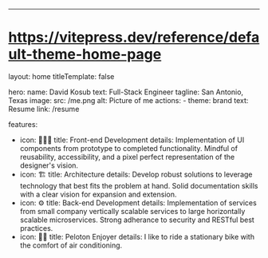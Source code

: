 ---
# https://vitepress.dev/reference/default-theme-home-page
layout: home
titleTemplate: false

hero:
  name: David Kosub
  text: Full-Stack Engineer
  tagline: San Antonio, Texas
  image:
    src: /me.png
    alt: Picture of me
  actions:
    - theme: brand
      text: Resume
      link: /resume

features:
  - icon: 👨🏼‍💻
    title: Front-end Development
    details: Implementation of UI components from prototype to completed functionality. Mindful of reusability,
      accessibility, and a pixel perfect representation of the designer's vision.
  - icon: 🏗️
    title: Architecture
    details: Develop robust solutions to leverage technology that best fits the problem at hand. Solid documentation
      skills with a clear vision for expansion and extension.
  - icon: ⚙️
    title: Back-end Development
    details: Implementation of services from small company vertically scalable services to large horizontally scalable
      microservices. Strong adherance to security and RESTful best practices.
  - icon: 🚴🏼
    title: Peloton Enjoyer
    details: I like to ride a stationary bike with the comfort of air conditioning.
